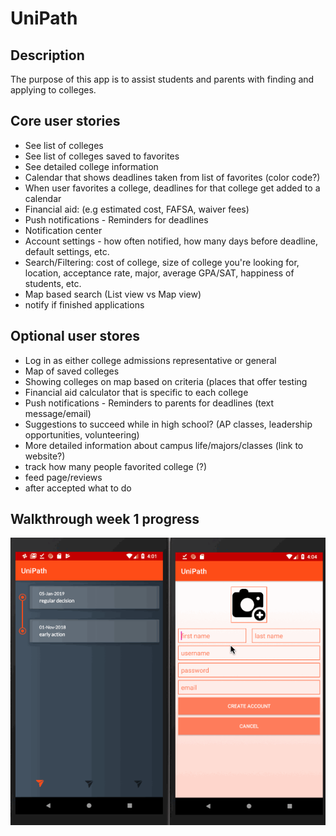 # UniPath

## Description
The purpose of this app is to assist students and parents with finding and applying to colleges. 

## Core user stories
- See list of colleges
- See list of colleges saved to favorites
- See detailed college information
- Calendar that shows deadlines taken from list of favorites (color code?)
- When user favorites a college, deadlines for that college get added to a calendar
- Financial aid: (e.g estimated cost, FAFSA, waiver fees)
- Push notifications - Reminders for deadlines
- Notification center
- Account settings - how often notified, how many days before deadline, default settings, etc.
- Search/Filtering: cost of college, size of college you're looking for, location, acceptance rate, major, average GPA/SAT, happiness of students, etc.
- Map based search (List view vs Map view)
- notify if finished applications

## Optional user stores
- Log in as either college admissions representative or general
- Map of saved colleges
- Showing colleges on map based on criteria (places that offer testing
- Financial aid calculator that is specific to each college
- Push notifications - Reminders to parents for deadlines (text message/email)
- Suggestions to succeed while in high school? (AP classes, leadership opportunities, volunteering)
- More detailed information about campus life/majors/classes (link to website?)
- track how many people favorited college (?)
- feed page/reviews
- after accepted what to do

## Walkthrough week 1 progress
![Walkthrough](walkthrough.gif)
